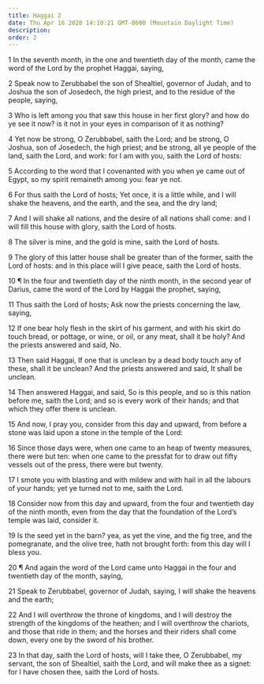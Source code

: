 ```yaml
---
title: Haggai 2
date: Thu Apr 16 2020 14:10:21 GMT-0600 (Mountain Daylight Time)
description: 
order: 2
---
```


<p>
  1 In the seventh month, in the one and twentieth day of the month, came the
  word of the Lord by the prophet Haggai, saying,
</p>
<p>
  2 Speak now to Zerubbabel the son of Shealtiel, governor of Judah, and to
  Joshua the son of Josedech, the high priest, and to the residue of the people,
  saying,
</p>
<p>
  3 Who is left among you that saw this house in her first glory? and how do ye
  see it now? is it not in your eyes in comparison of it as nothing?
</p>
<p>
  4 Yet now be strong, O Zerubbabel, saith the Lord; and be strong, O Joshua,
  son of Josedech, the high priest; and be strong, all ye people of the land,
  saith the Lord, and work: for I am with you, saith the Lord of hosts:
</p>
<p>
  5 According to the word that I covenanted with you when ye came out of Egypt,
  so my spirit remaineth among you: fear ye not.
</p>
<p>
  6 For thus saith the Lord of hosts; Yet once, it is a little while, and I will
  shake the heavens, and the earth, and the sea, and the dry land;
</p>
<p>
  7 And I will shake all nations, and the desire of all nations shall come: and
  I will fill this house with glory, saith the Lord of hosts.
</p>
<p>8 The silver is mine, and the gold is mine, saith the Lord of hosts.</p>
<p>
  9 The glory of this latter house shall be greater than of the former, saith
  the Lord of hosts: and in this place will I give peace, saith the Lord of
  hosts.
</p>
<p>
  10 &#xB6; In the four and twentieth day of the ninth month, in the second year
  of Darius, came the word of the Lord by Haggai the prophet, saying,
</p>
<p>
  11 Thus saith the Lord of hosts; Ask now the priests concerning the law,
  saying,
</p>
<p>
  12 If one bear holy flesh in the skirt of his garment, and with his skirt do
  touch bread, or pottage, or wine, or oil, or any meat, shall it be holy? And
  the priests answered and said, No.
</p>
<p>
  13 Then said Haggai, If one that is unclean by a dead body touch any of these,
  shall it be unclean? And the priests answered and said, It shall be unclean.
</p>
<p>
  14 Then answered Haggai, and said, So is this people, and so is this nation
  before me, saith the Lord; and so is every work of their hands; and that which
  they offer there is unclean.
</p>
<p>
  15 And now, I pray you, consider from this day and upward, from before a stone
  was laid upon a stone in the temple of the Lord:
</p>
<p>
  16 Since those days were, when one came to an heap of twenty measures, there
  were but ten: when one came to the pressfat for to draw out fifty vessels out
  of the press, there were but twenty.
</p>
<p>
  17 I smote you with blasting and with mildew and with hail in all the labours
  of your hands; yet ye turned not to me, saith the Lord.
</p>
<p>
  18 Consider now from this day and upward, from the four and twentieth day of
  the ninth month, even from the day that the foundation of the Lord&#x2019;s
  temple was laid, consider it.
</p>
<p>
  19 Is the seed yet in the barn? yea, as yet the vine, and the fig tree, and
  the pomegranate, and the olive tree, hath not brought forth: from this day
  will I bless you.
</p>
<p>
  20 &#xB6; And again the word of the Lord came unto Haggai in the four and
  twentieth day of the month, saying,
</p>
<p>
  21 Speak to Zerubbabel, governor of Judah, saying, I will shake the heavens
  and the earth;
</p>
<p>
  22 And I will overthrow the throne of kingdoms, and I will destroy the
  strength of the kingdoms of the heathen; and I will overthrow the chariots,
  and those that ride in them; and the horses and their riders shall come down,
  every one by the sword of his brother.
</p>
<p>
  23 In that day, saith the Lord of hosts, will I take thee, O Zerubbabel, my
  servant, the son of Shealtiel, saith the Lord, and will make thee as a signet:
  for I have chosen thee, saith the Lord of hosts.
</p>
